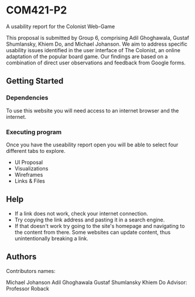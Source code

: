 # COM421-P2
A usability report for the Colonist Web-Game

This proposal is submitted by Group 6, comprising Adil Ghoghawala, Gustaf Shumlansky, Khiem Do, and Michael Johanson. We aim to address specific usability issues identified in the user interface of The Colonist, an online adaptation of the popular board game. Our findings are based on a combination of direct user observations and feedback from Google forms.

## Getting Started

### Dependencies
To use this website you will need access to an internet browser and the internet.

### Executing program
Once you have the useability report open you will be able to select four different tabs to explore.
* UI Proposal
* Visualizations
* Wireframes
* Links & Files


## Help
* If a link does not work, check your internet connection.
* Try copying the link address and pasting it in a search engine.
* If that doesn't work try going to the site's homepage and navigating to the content from there. Some websites can update content, thus unintentionally breaking a link. 

## Authors
Contributors names:

Michael Johanson
Adil Ghoghawala 
Gustaf Shumlansky 
Khiem Do
Advisor: Professor Roback

